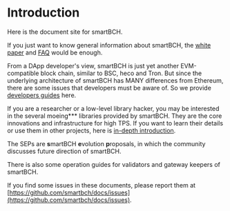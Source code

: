 # Introduction

Here is the document site for smartBCH.

If you just want to know general information about smartBCH, the [white paper](smartbch_whitepaper-en.md) and [FAQ](faq.md) would be enough.

From a DApp developer's view, smartBCH is just yet another EVM-compatible block chain, similar to BSC, heco and Tron. But since the underlying architecture of smartBCH has MANY differences from Ethereum, there are some issues that developers must be aware of. So we provide [developers guides](developers-guide/intro.md) here.

If you are a researcher or a low-level library hacker, you may be interested in the several moeing\*\*\* libraries provided by smartBCH. They are the core innovations and infrastructure for high TPS. If you want to learn their details or use them in other projects, here is [in-depth introduction](in-depth-design-documents/intro.md).

The SEPs are **s**martBCH **e**volution **p**roposals, in which the community discusses future direction of smartBCH.

There is also some operation guides for validators and gateway keepers of smartBCH.

If you find some issues in these documents, please report them at [https://github.com/smartbch/docs/issues](https://github.com/smartbch/docs/issues).


